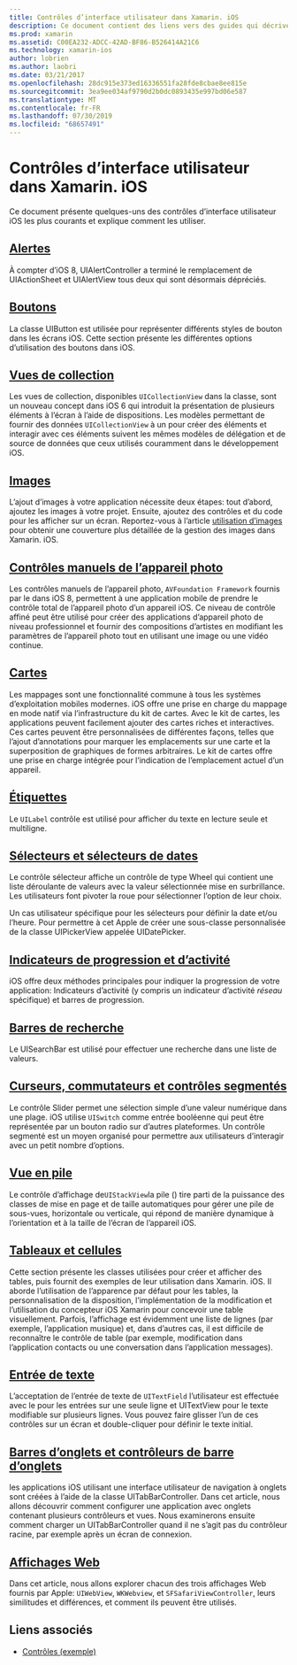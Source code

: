 ```yaml
---
title: Contrôles d’interface utilisateur dans Xamarin. iOS
description: Ce document contient des liens vers des guides qui décrivent les différents contrôles d’interface utilisateur iOS disponibles pour les développeurs Xamarin. iOS. Le contenu lié présente les alertes, les boutons, les vues de collection, les images, les contrôles manuels de l’appareil photo, les cartes, les étiquettes, les sélecteurs, les sélecteurs de dates et bien plus encore.
ms.prod: xamarin
ms.assetid: C00EA232-ADCC-42AD-BF86-B526414A21C6
ms.technology: xamarin-ios
author: lobrien
ms.author: laobri
ms.date: 03/21/2017
ms.openlocfilehash: 28dc915e373ed16336551fa28fde8cbae8ee815e
ms.sourcegitcommit: 3ea9ee034af9790d2b0dc0893435e997bd06e587
ms.translationtype: MT
ms.contentlocale: fr-FR
ms.lasthandoff: 07/30/2019
ms.locfileid: "68657491"
---
```

# <a name="user-interface-controls-in-xamarinios"></a>Contrôles d’interface utilisateur dans Xamarin. iOS

Ce document présente quelques-uns des contrôles d’interface utilisateur iOS les plus courants et explique comment les utiliser.

## <a name="alertsalertsmd"></a>[Alertes](alerts.md)

À compter d’iOS 8, UIAlertController a terminé le remplacement de UIActionSheet et UIAlertView tous deux qui sont désormais dépréciés.

## <a name="buttonsbuttonsmd"></a>[Boutons](buttons.md)

La classe UIButton est utilisée pour représenter différents styles de bouton dans les écrans iOS. Cette section présente les différentes options d’utilisation des boutons dans iOS.

## <a name="collection-viewsuicollectionviewmd"></a>[Vues de collection](uicollectionview.md)

Les vues de collection, disponibles `UICollectionView` dans la classe, sont un nouveau concept dans iOS 6 qui introduit la présentation de plusieurs éléments à l’écran à l’aide de dispositions. Les modèles permettant de fournir des données `UICollectionView` à un pour créer des éléments et interagir avec ces éléments suivent les mêmes modèles de délégation et de source de données que ceux utilisés couramment dans le développement iOS.

## <a name="imagesimagemd"></a>[Images](image.md)

L’ajout d’images à votre application nécessite deux étapes: tout d’abord, ajoutez les images à votre projet. Ensuite, ajoutez des contrôles et du code pour les afficher sur un écran. Reportez-vous à l’article [utilisation d’images](~/ios/app-fundamentals/images-icons/index.md) pour obtenir une couverture plus détaillée de la gestion des images dans Xamarin. iOS.

## <a name="manual-camera-controlsintro-to-manual-camera-controlsmd"></a>[Contrôles manuels de l’appareil photo](intro-to-manual-camera-controls.md)

Les contrôles manuels de l’appareil photo, `AVFoundation Framework` fournis par le dans iOS 8, permettent à une application mobile de prendre le contrôle total de l’appareil photo d’un appareil iOS. Ce niveau de contrôle affiné peut être utilisé pour créer des applications d’appareil photo de niveau professionnel et fournir des compositions d’artistes en modifiant les paramètres de l’appareil photo tout en utilisant une image ou une vidéo continue.

## <a name="mapsios-mapsindexmd"></a>[Cartes](ios-maps/index.md)

Les mappages sont une fonctionnalité commune à tous les systèmes d’exploitation mobiles modernes. iOS offre une prise en charge du mappage en mode natif via l’infrastructure du kit de cartes. Avec le kit de cartes, les applications peuvent facilement ajouter des cartes riches et interactives. Ces cartes peuvent être personnalisées de différentes façons, telles que l’ajout d’annotations pour marquer les emplacements sur une carte et la superposition de graphiques de formes arbitraires. Le kit de cartes offre une prise en charge intégrée pour l’indication de l’emplacement actuel d’un appareil.

## <a name="labelslabelsmd"></a>[Étiquettes](labels.md)

Le `UILabel` contrôle est utilisé pour afficher du texte en lecture seule et multiligne.

## <a name="pickers-and-date-pickerspickermd"></a>[Sélecteurs et sélecteurs de dates](picker.md)

Le contrôle sélecteur affiche un contrôle de type Wheel qui contient une liste déroulante de valeurs avec la valeur sélectionnée mise en surbrillance. Les utilisateurs font pivoter la roue pour sélectionner l’option de leur choix.

Un cas utilisateur spécifique pour les sélecteurs pour définir la date et/ou l’heure. Pour permettre à cet Apple de créer une sous-classe personnalisée de la classe UIPickerView appelée UIDatePicker.

## <a name="progress-and-activity-indicatorsprogress-activity-indicatormd"></a>[Indicateurs de progression et d’activité](progress-activity-indicator.md)

iOS offre deux méthodes principales pour indiquer la progression de votre application: Indicateurs d’activité (y compris un indicateur d’activité _réseau_ spécifique) et barres de progression.

## <a name="search-barssearchbarmd"></a>[Barres de recherche](searchbar.md)

Le UISearchBar est utilisé pour effectuer une recherche dans une liste de valeurs. 

## <a name="sliders-switches-and-segmented-controlsslider-switch-segmented-controlsmd"></a>[Curseurs, commutateurs et contrôles segmentés](slider-switch-segmented-controls.md)

Le contrôle Slider permet une sélection simple d’une valeur numérique dans une plage. iOS utilise `UISwitch` comme entrée booléenne qui peut être représentée par un bouton radio sur d’autres plateformes. Un contrôle segmenté est un moyen organisé pour permettre aux utilisateurs d’interagir avec un petit nombre d’options.

## <a name="stack-viewuistackviewmd"></a>[Vue en pile](uistackview.md)

Le contrôle d’affichage de`UIStackView`la pile () tire parti de la puissance des classes de mise en page et de taille automatiques pour gérer une pile de sous-vues, horizontale ou verticale, qui répond de manière dynamique à l’orientation et à la taille de l’écran de l’appareil iOS.

## <a name="tables-and-cellstablesindexmd"></a>[Tableaux et cellules](tables/index.md)

Cette section présente les classes utilisées pour créer et afficher des tables, puis fournit des exemples de leur utilisation dans Xamarin. iOS. Il aborde l’utilisation de l’apparence par défaut pour les tables, la personnalisation de la disposition, l’implémentation de la modification et l’utilisation du concepteur iOS Xamarin pour concevoir une table visuellement. Parfois, l’affichage est évidemment une liste de lignes (par exemple, l’application musique) et, dans d’autres cas, il est difficile de reconnaître le contrôle de table (par exemple, modification dans l’application contacts ou une conversation dans l’application messages).

## <a name="text-inputtext-inputmd"></a>[Entrée de texte](text-input.md)

L’acceptation de l’entrée de texte de `UITextField` l’utilisateur est effectuée avec le pour les entrées sur une seule ligne et UITextView pour le texte modifiable sur plusieurs lignes. Vous pouvez faire glisser l’un de ces contrôles sur un écran et double-cliquer pour définir le texte initial.

## <a name="tab-bars-and-tab-bar-controllerscreating-tabbed-applicationsmd"></a>[Barres d’onglets et contrôleurs de barre d’onglets](creating-tabbed-applications.md)

les applications iOS utilisant une interface utilisateur de navigation à onglets sont créées à l’aide de la classe UITabBarController. Dans cet article, nous allons découvrir comment configurer une application avec onglets contenant plusieurs contrôleurs et vues. Nous examinerons ensuite comment charger un UITabBarController quand il ne s’agit pas du contrôleur racine, par exemple après un écran de connexion.

## <a name="web-viewsuiwebviewmd"></a>[Affichages Web](uiwebview.md)

Dans cet article, nous allons explorer chacun des trois affichages Web fournis par Apple: `UIWebView`, `WKWebview`, et `SFSafariViewController`, leurs similitudes et différences, et comment ils peuvent être utilisés.

## <a name="related-links"></a>Liens associés

- [Contrôles (exemple)](https://docs.microsoft.com/samples/xamarin/ios-samples/controls)
